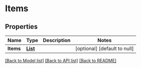 # Items
## Properties

| Name | Type | Description | Notes |
|------------ | ------------- | ------------- | -------------|
| **Items** | [**List**](Item.md) |  | [optional] [default to null] |

[[Back to Model list]](../README.md#documentation-for-models) [[Back to API list]](../README.md#documentation-for-api-endpoints) [[Back to README]](../README.md)

